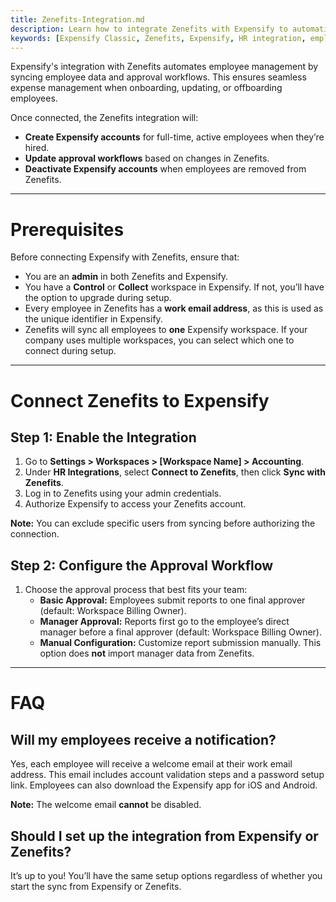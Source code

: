 ```yaml
---
title: Zenefits-Integration.md
description: Learn how to integrate Zenefits with Expensify to automatically sync employees and manage approvals.
keywords: [Expensify Classic, Zenefits, Expensify, HR integration, employee sync, approval workflow]
---
```


Expensify's integration with Zenefits automates employee management by syncing employee data and approval workflows. This ensures seamless expense management when onboarding, updating, or offboarding employees.

Once connected, the Zenefits integration will:
- **Create Expensify accounts** for full-time, active employees when they’re hired.
- **Update approval workflows** based on changes in Zenefits.
- **Deactivate Expensify accounts** when employees are removed from Zenefits.

---

# Prerequisites

Before connecting Expensify with Zenefits, ensure that:
- You are an **admin** in both Zenefits and Expensify.
- You have a **Control** or **Collect** workspace in Expensify. If not, you’ll have the option to upgrade during setup.
- Every employee in Zenefits has a **work email address**, as this is used as the unique identifier in Expensify.
- Zenefits will sync all employees to **one** Expensify workspace. If your company uses multiple workspaces, you can select which one to connect during setup.

---

# Connect Zenefits to Expensify

## Step 1: Enable the Integration
1. Go to **Settings > Workspaces > [Workspace Name] > Accounting**.
2. Under **HR Integrations**, select **Connect to Zenefits**, then click **Sync with Zenefits**.
3. Log in to Zenefits using your admin credentials.
4. Authorize Expensify to access your Zenefits account.

**Note:** You can exclude specific users from syncing before authorizing the connection.

## Step 2: Configure the Approval Workflow
1. Choose the approval process that best fits your team:
   - **Basic Approval:** Employees submit reports to one final approver (default: Workspace Billing Owner).
   - **Manager Approval:** Reports first go to the employee’s direct manager before a final approver (default: Workspace Billing Owner).
   - **Manual Configuration:** Customize report submission manually. This option does **not** import manager data from Zenefits.

---

# FAQ

## Will my employees receive a notification?
Yes, each employee will receive a welcome email at their work email address. This email includes account validation steps and a password setup link. Employees can also download the Expensify app for iOS and Android.

**Note:** The welcome email **cannot** be disabled.

## Should I set up the integration from Expensify or Zenefits?
It’s up to you! You’ll have the same setup options regardless of whether you start the sync from Expensify or Zenefits.

